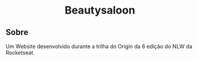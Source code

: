 <h1 align="center">Beautysaloon</h1>

<h2>Sobre</h2>
<p>
    Um Website desenvolvido durante a trilha do Origin da 6 edição do NLW da Rocketseat.
</p>